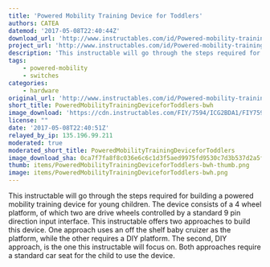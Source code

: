 ```yaml
---
title: 'Powered Mobility Training Device for Toddlers'
authors: CATEA
datemod: '2017-05-08T22:40:44Z'
download_url: 'http://www.instructables.com/id/Powered-mobility-training-device-for-toddlers/'
project_url: 'http://www.instructables.com/id/Powered-mobility-training-device-for-toddlers'
description: 'This instructable will go through the steps required for building a powered mobility training device for young children.'
tags:
    - powered-mobility
    - switches
categories:
    - hardware
original_url: 'http://www.instructables.com/id/Powered-mobility-training-device-for-toddlers'
short_title: PoweredMobilityTrainingDeviceforToddlers-bwh
image_download: 'https://cdn.instructables.com/FIY/7594/ICG2BDA1/FIY7594ICG2BDA1.MEDIUM.jpg?width=614'
license: ""
date: '2017-05-08T22:40:51Z'
relayed_by_ip: 135.196.99.211
moderated: true
moderated_short_title: PoweredMobilityTrainingDeviceforToddlers
image_download_sha: 0ca7f7fa8f8c036e6c6c1d3f5aed9975fd9530c7d3b537d2a5fe04651df93091
thumb: items/PoweredMobilityTrainingDeviceforToddlers-bwh-thumb.png
image: items/PoweredMobilityTrainingDeviceforToddlers-bwh.png
---
```

This instructable will go through the steps required for building a powered mobility training device for young children. The device consists of a 4 wheel platform, of which two are drive wheels controlled by a standard 9 pin direction input interface. This instructable offers two approaches to build this device. One approach uses an off the shelf baby cruizer as the platform, while the other requires a DIY platform. The second, DIY approach, is the one this instructable will focus on. Both approaches require a standard car seat for the child to use the device.